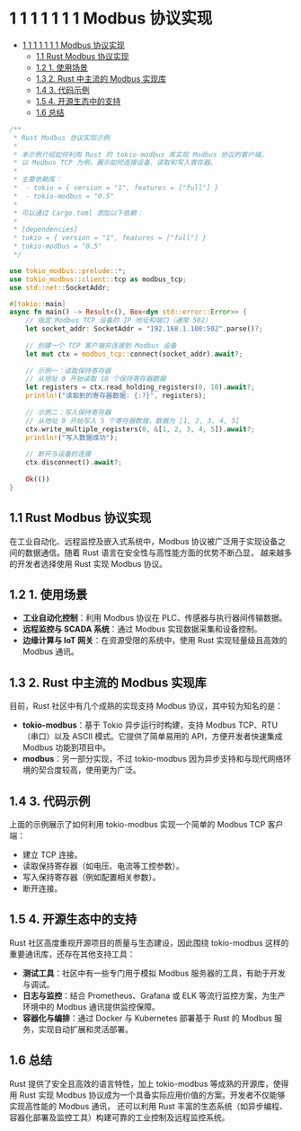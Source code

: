 # 1 1 1 1 1 1 1 Modbus 协议实现

<!-- TOC START -->
- [1 1 1 1 1 1 1 Modbus 协议实现](#1-1-1-1-1-1-1-modbus-协议实现)
  - [1.1 Rust Modbus 协议实现](#rust-modbus-协议实现)
  - [1.2 1. 使用场景](#1-使用场景)
  - [1.3 2. Rust 中主流的 Modbus 实现库](#2-rust-中主流的-modbus-实现库)
  - [1.4 3. 代码示例](#3-代码示例)
  - [1.5 4. 开源生态中的支持](#4-开源生态中的支持)
  - [1.6 总结](#总结)
<!-- TOC END -->














```rust
/**
 * Rust Modbus 协议实现示例
 *
 * 本示例介绍如何利用 Rust 的 tokio-modbus 库实现 Modbus 协议的客户端，
 * 以 Modbus TCP 为例，展示如何连接设备、读取和写入寄存器。
 *
 * 主要依赖库：
 *  - tokio = { version = "1", features = ["full"] }
 *  - tokio-modbus = "0.5"
 *
 * 可以通过 Cargo.toml 添加以下依赖：
 * 
 * [dependencies]
 * tokio = { version = "1", features = ["full"] }
 * tokio-modbus = "0.5"
 */

use tokio_modbus::prelude::*;
use tokio_modbus::client::tcp as modbus_tcp;
use std::net::SocketAddr;

#[tokio::main]
async fn main() -> Result<(), Box<dyn std::error::Error>> {
    // 指定 Modbus TCP 设备的 IP 地址和端口（通常 502）
    let socket_addr: SocketAddr = "192.168.1.100:502".parse()?;
    
    // 创建一个 TCP 客户端并连接到 Modbus 设备
    let mut ctx = modbus_tcp::connect(socket_addr).await?;
    
    // 示例一：读取保持寄存器
    // 从地址 0 开始读取 10 个保持寄存器数据
    let registers = ctx.read_holding_registers(0, 10).await?;
    println!("读取到的寄存器数据: {:?}", registers);
    
    // 示例二：写入保持寄存器
    // 从地址 0 开始写入 5 个寄存器数据，数据为 [1, 2, 3, 4, 5]
    ctx.write_multiple_registers(0, &[1, 2, 3, 4, 5]).await?;
    println!("写入数据成功");
    
    // 断开与设备的连接
    ctx.disconnect().await?;
    
    Ok(())
}
```

## 1.1 Rust Modbus 协议实现

在工业自动化、远程监控及嵌入式系统中，Modbus 协议被广泛用于实现设备之间的数据通信。随着 Rust 语言在安全性与高性能方面的优势不断凸显，
越来越多的开发者选择使用 Rust 实现 Modbus 协议。

## 1.2 1. 使用场景

- **工业自动化控制**：利用 Modbus 协议在 PLC、传感器与执行器间传输数据。
- **远程监控与 SCADA 系统**：通过 Modbus 实现数据采集和设备控制。
- **边缘计算与 IoT 网关**：在资源受限的系统中，使用 Rust 实现轻量级且高效的 Modbus 通讯。

## 1.3 2. Rust 中主流的 Modbus 实现库

目前，Rust 社区中有几个成熟的实现支持 Modbus 协议，其中较为知名的是：

- **tokio-modbus**：基于 Tokio 异步运行时构建，支持 Modbus TCP、RTU（串口）以及 ASCII 模式。它提供了简单易用的 API，方便开发者快速集成 Modbus 功能到项目中。
- **modbus**：另一部分实现，不过 tokio-modbus 因为异步支持和与现代网络环境的契合度较高，使用更为广泛。

## 1.4 3. 代码示例

上面的示例展示了如何利用 tokio-modbus 实现一个简单的 Modbus TCP 客户端：

- 建立 TCP 连接。
- 读取保持寄存器（如电压、电流等工控参数）。
- 写入保持寄存器（例如配置相关参数）。
- 断开连接。

## 1.5 4. 开源生态中的支持

Rust 社区高度重视开源项目的质量与生态建设，因此围绕 tokio-modbus 这样的重要通讯库，还存在其他支持工具：

- **测试工具**：社区中有一些专门用于模拟 Modbus 服务器的工具，有助于开发与调试。
- **日志与监控**：结合 Prometheus、Grafana 或 ELK 等流行监控方案，为生产环境中的 Modbus 通讯提供监控保障。
- **容器化与编排**：通过 Docker 与 Kubernetes 部署基于 Rust 的 Modbus 服务，实现自动扩展和灵活部署。

## 1.6 总结

Rust 提供了安全且高效的语言特性，加上 tokio-modbus 等成熟的开源库，使得用 Rust 实现 Modbus 协议成为一个具备实际应用价值的方案。开发者不仅能够实现高性能的 Modbus 通讯，
还可以利用 Rust 丰富的生态系统（如异步编程、容器化部署及监控工具）构建可靠的工业控制及远程监控系统。

